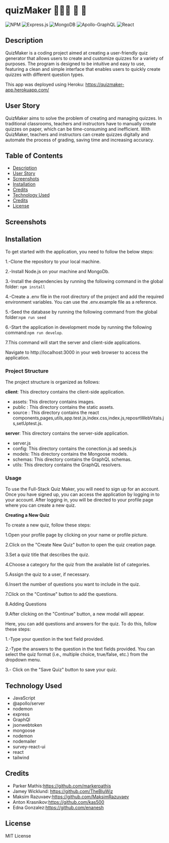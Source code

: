 # quizMaker 👩🏻‍🏫 📝 💯



![NPM](https://img.shields.io/badge/NPM-%23CB3837.svg?style=for-the-badge&logo=npm&logoColor=white)
![Express.js](https://img.shields.io/badge/express.js-%23404d59.svg?style=for-the-badge&logo=express&logoColor=%2361DAFB)
![MongoDB](https://img.shields.io/badge/MongoDB-%234ea94b.svg?style=for-the-badge&logo=mongodb&logoColor=white)
![Apollo-GraphQL](https://img.shields.io/badge/-ApolloGraphQL-311C87?style=for-the-badge&logo=apollo-graphql)
![React](https://img.shields.io/badge/react-%2320232a.svg?style=for-the-badge&logo=react&logoColor=%2361DAFB)



 ## Description
  
QuizMaker is a coding project aimed at creating a user-friendly quiz generator that allows users to create and customize quizzes for a variety of purposes. The program is designed to be intuitive and easy to use, featuring a clean and simple interface that enables users to quickly create quizzes with different question types. 
 
 This app was deployed using Heroku: https://quizmaker-app.herokuapp.com/

 ## User Story
 
QuizMaker aims to solve the problem of creating and managing quizzes. In traditional classrooms, teachers and instructors have to manually create quizzes on paper, which can be time-consuming and inefficient. With QuizMaker, teachers and instructors can create quizzes digitally and automate the process of grading, saving time and increasing accuracy.



## Table of Contents
- [Description](#description)
- [User Story](#user-story)
- [Screenshots](#screenshots)
- [Installation](#installation)
- [Credits](#credits)
- [Technology Used](#technology-used)
- [Credits](#credits)
- [License](#license)




## Screenshots






## Installation

To get started with the application, you need to follow the below steps:

1.-Clone the repository to your local machine.

2.-Install Node.js on your machine and MongoDb.

3.-Install the dependencies by running the following command in the global folder: `npm install`

4.-Create a .env file in the root directory of the project and add the required environment variables. You can use the .env.example file as a reference.

5.-Seed the database by running the following command from the global folder:`npm run seed`

6.-Start the application in development mode by running the following command:`npm run develop`.

7.This command will start the server and client-side applications.

Navigate to http://localhost:3000 in your web browser to access the application.


### Project Structure

The project structure is organized as follows:

**client**: This directory contains the client-side application.
- assets: This directory contains images.
- public : This directory contains the static assets.
- source : This directory contains the react components,pages,utils,app.test.js,index.css,index.js,reposrtWebVitals.js,setUptest.js.



**server**: This directory contains the server-side application.
- server.js
- config: This directory contains the conection.js ad seeds.js
- models: This directory contains the Mongoose models.
- schemas: This directory contains the GraphQL schemas.
- utils: This directory contains the GraphQL resolvers.


### Usage

To use the Full-Stack Quiz Maker, you will need to sign up for an account. Once you have signed up, you can access the application by logging in to your account. After logging in, you will be directed to your profile page where you can create a new quiz.

**Creating a New Quiz**

To create a new quiz, follow these steps:

1.Open your profile page by clicking on your name or profile picture.

2.Click on the "Create New Quiz" button to open the quiz creation page.

3.Set a quiz title that describes the quiz.

4.Choose a category for the quiz from the available list of categories.

5.Assign the quiz to a user, if necessary.

6.Insert the number of questions you want to include in the quiz.

7.Click on the "Continue" button to add the questions.

8.Adding Questions

9.After clicking on the "Continue" button, a new modal will appear. 


Here, you can add questions and answers for the quiz. To do this, follow these steps:

1.-Type your question in the text field provided.

2.-Type the answers to the question in the text fields provided. You can select the quiz format (i.e., multiple choice, true/false, etc.) from the dropdown menu.

3.- Click on the "Save Quiz" button to save your quiz.


## Technology Used
- JavaScript
- @apollo/server
- nodemon
- express
- GraphQl
- jsonwebtoken
- mongoose
- nodemon
- nodemailer
- survey-react-ui
- react
- tailwind



## Credits
- Parker Mathis:https://github.com/markerpathis
- Jamey Wicklund: https://github.com/TheBluWiz
- Maksim Razuvaev:https://github.com/MaksimRazuvaev
- Anton Krasnikov:https://github.com/kas500
- Edna Gonzalez:https://github.com/enanesh


## License

MIT License

